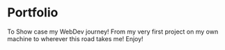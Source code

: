 # Portfolio
To Show case my WebDev journey!
From my very first project on my own machine to wherever this road takes me!
Enjoy!
